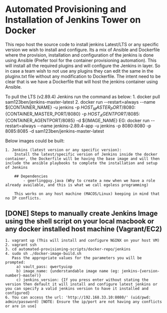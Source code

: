 # Automated Provisioning and Installation of Jenkins Tower on Docker

This repo host the source code to install jenkins Latest/LTS or any specific version we wish to install and configure. Its a mix of Ansible and Dockerfile where the provision, installation and configuration of the jenkins is done using Ansible (Prefer tool for the container provisioning automation). This will install all the required plugins and will configure the Jenkins in layer. So in case a team wish to not use any plugins they can edit the same in the pluginx.txt file without any modification to Dockerfile. The intent need to be clear that is we have a Dockerfile that will host the jenkins container using Ansible.

To pull the LTS (v2.89.4) Jenkins run the command as below:
     1. docker pull sam123ben/jenkins-master-latest
     2. docker run --restart=always --name ${CONTAINER_NAME} -u jenkins -p ${HOST_MASTER_PORT/8080}:${CONTAINER_MASTER_PORT/8080} -p ${HOST_AGENTPORT/8085}:${CONTAINER_AGENTPORT/8085} -d ${IMAGE_NAME}
        EG: docker run --restart=always --name jenkins-2.89.4-app -u jenkins -p 8080:8080 -p 8085:8085 -d sam123ben/jenkins-master-latest

Below images could be built:

    1. Jenkins (latest version or any specific version):
        Install the latest/specific version of Jenkins inside the docker container, the Dockerfile will be having the base image and will then include the ansible playbooks to complete the installation and setup of Jenkins

        ## Dependencies
            - geerlingguy.java (Why to create a new when we have a role already available, and this is what we call egoless programming)

        This works on any host machine (MACOS/Linux) keeping in mind that no IP conflicts.

## [DONE] Steps to manually create Jenkins Image using the shell script on your local macbook or any docker installed host machine (Vagrant/EC2)

    1. vagrant up (This will install and configure NGINX on your host VM)
    2. vagrant ssh
    3. cd automated-provisioning-scripts/docker-repo/jenkins
    4. sudo sh ./docker-image-build.sh
       Pass the appropriate values for the parameters you will be prompted:
         a) vault_pass: qwertyuiop
         b) image_name: {understandable image name (eg: jenkins-{version-number}-master)}
         c) jenkins_version: {If you press enter without stating the version then default it will install and configure latest jenkins or you can specify a valid jenkins version to have it installed and configured}
    6. You can access the url: 'http://192.168.33.10:8080/' (uid/pwd: admin/password) [NOTE: Ensure the ip/port are not having any conflicts or are in use]
